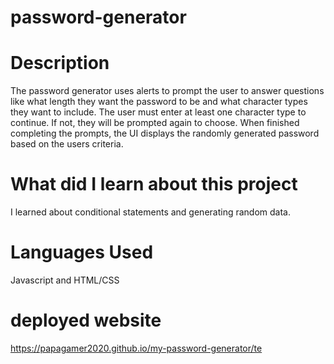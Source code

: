 # password-generator

# Description

The password generator uses alerts to prompt the user to answer questions like what length they want the password to be and what character types they want to include. The user must enter at least one character type to continue. If not, they will be prompted again to choose. When finished completing the prompts, the UI displays the randomly generated password based on the users criteria.

# What did I learn about this project

I learned about conditional statements and generating random data.

# Languages Used

Javascript and HTML/CSS

# deployed website

https://papagamer2020.github.io/my-password-generator/te

